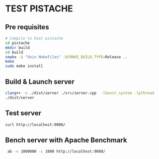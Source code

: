 # TEST PISTACHE

## Pre requisites

```bash
# Compile to host pistache
cd pistache
mkdir build
cd build
cmake -G "Unix Makefiles" -DCMAKE_BUILD_TYPE=Release ..
make
sudo make install
```

## Build & Launch server

```bash
clang++ -o ./dist/server ./src/server.cpp  -lboost_system -lpthread
./dist/server
```

## Test server

```bash
curl http://localhost:9080/
```

## Bench server with Apache Benchmark

```bash
 ab -n 1000000 -c 1000 http://localhost:9080/
```
